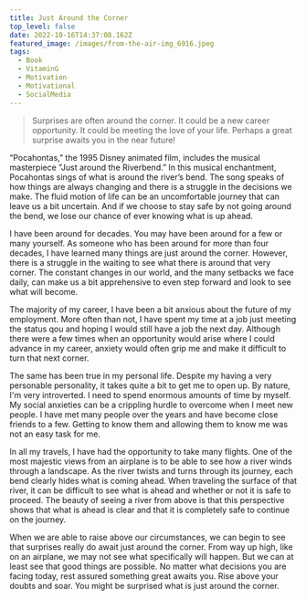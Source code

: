 ```yaml
---
title: Just Around the Corner
top_level: false
date: 2022-10-16T14:37:08.162Z
featured_image: /images/from-the-air-img_6916.jpeg
tags:
  - Book
  - VitaminG
  - Motivation
  - Motivational
  - SocialMedia
---
```

> Surprises are often around the corner. It could be a new career opportunity. It could be meeting the love of your life. Perhaps a great surprise awaits you in the near future!

“Pocahontas,” the 1995 Disney animated film, includes the musical masterpiece ”Just around the Riverbend.” In this musical enchantment, Pocahontas sings of what is around the river’s bend. The song speaks of how things are always changing and there is a struggle in the decisions we make. The fluid motion of life can be an uncomfortable journey that can leave us a bit uncertain. And if we choose to stay safe by not going around the bend, we lose our chance of ever knowing what is up ahead.

I have been around for decades. You may have been around for a few or many yourself. As someone who has been around for more than four decades, I have learned many things are just around the corner. However, there is a struggle in the waiting to see what there is around that very corner. The constant changes in our world, and the many setbacks we face daily, can make us a bit apprehensive to even step forward and look to see what will become.

The majority of my career, I have been a bit anxious about the future of my employment. More often than not, I have spent my time at a job just meeting the status qou and hoping I would still have a job the next day. Although there were a few times when an opportunity would arise where I could advance in my career, anxiety would often grip me and make it difficult to turn that next corner.

The same has been true in my personal life. Despite my having a very personable personality, it takes quite a bit to get me to open up. By nature, I'm very introverted. I need to spend enormous amounts of time by myself. My social anxieties can be a crippling hurdle to overcome when I meet new people. I have met many people over the years and have become close friends to a few. Getting to know them and allowing them to know me was not an easy task for me.

In all my travels, I have had the opportunity to take many flights. One of the most majestic views from an airplane is to be able to see how a river winds through a landscape. As the river twists and turns through its journey, each bend clearly hides what is coming ahead. When traveling the surface of that river, it can be difficult to see what is ahead and whether or not it is safe to proceed. The beauty of seeing a river from above is that this perspective shows that what is ahead is clear and that it is completely safe to continue on the journey.

When we are able to raise above our circumstances, we can begin to see that surprises really do await just around the corner. From way up high, like on an airplane, we may not see what specifically will happen. But we can at least see that good things are possible. No matter what decisions you are facing today, rest assured something great awaits you. Rise above your doubts and soar. You might be surprised what is just around the corner.